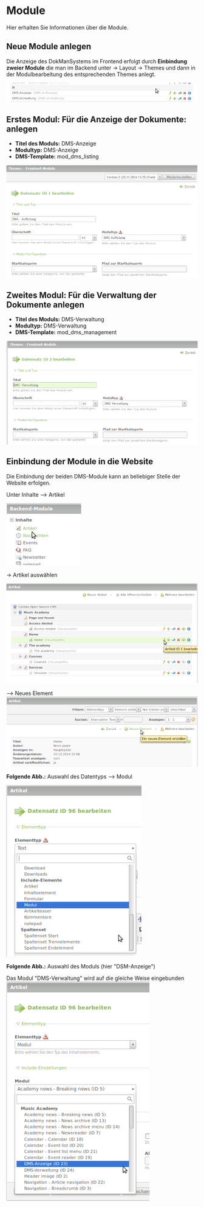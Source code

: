 # Module

Hier erhalten Sie Informationen über die Module.

## Neue Module anlegen 
Die Anzeige des DokManSystems im Frontend erfolgt durch **Einbindung zweier Module** die man im Backend unter -> Layout → Themes und dann in der Modulbearbeitung des entsprechenden Themes anlegt. 

![screenshot_modules.png](/manual/de/admin/modules/screenshot_modules.png)

## Erstes Modul: Für die Anzeige der Dokumente: anlegen
* **Titel des Moduls:** DMS-Anzeige 
* **Modultyp:** DMS-Anzeige
* **DMS-Template:** mod_dms_listing

![Screenshot Auflistungsmodul](screenshot_module_listing.png)

## Zweites Modul: Für die Verwaltung der Dokumente anlegen
* **Titel des Moduls:** DMS-Verwaltung 
* **Modultyp:** DMS-Verwaltung 
* **DMS-Template:** mod_dms_management

![Screenshot Verwaltungsmodul](screenshot_module_management.png)

## Einbindung der Module in die Website
Die Einbindung der beiden DMS-Module kann an beliebiger Stelle der Website erfolgen.

Unter Inhalte --> Artikel 

![Screenshot Werkzeug Artikel.png](/manual/de/admin/modules/screenshot_select_tool_article.png)

 -> Artikel auswählen 
 
 ![screenshot_select_article.png](/manual/de/admin/modules/screenshot_select_article.png)

--> Neues Element
![screenshot_create_new_elementtyp.png](/manual/de/admin/modules/screenshot_create_new_elementtyp.png)



**Folgende Abb.:** Auswahl des Datentyps --> Modul 

![Screenshot Datentyp Auswahl Modul](/manual/de/admin/modules/screenshot_select_datatyp_modul.png)

**Folgende Abb.:** Auswahl des Moduls (hier "DSM-Anzeige")

Das Modul "DMS-Verwaltung" wird auf die gleiche Weise eingebunden
![Screenshot DMS Modulauswahl](/manual/de/admin/modules/screenshot_select_modul.png)

